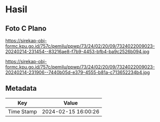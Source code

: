 # Hasil

## Foto C Plano

https://sirekap-obj-formc.kpu.go.id/757c/pemilu/ppwp/73/24/02/20/09/7324022009023-20240214-231454--83216ae8-f7b9-4453-bfb4-ba9c2526b094.jpg

https://sirekap-obj-formc.kpu.go.id/757c/pemilu/ppwp/73/24/02/20/09/7324022009023-20240214-231906--7440b05d-e379-4555-b81a-c713652234b4.jpg


## Metadata

| Key        | Value               |
| ---------- | ------------------- |
| Time Stamp | 2024-02-15 16:00:26 |



